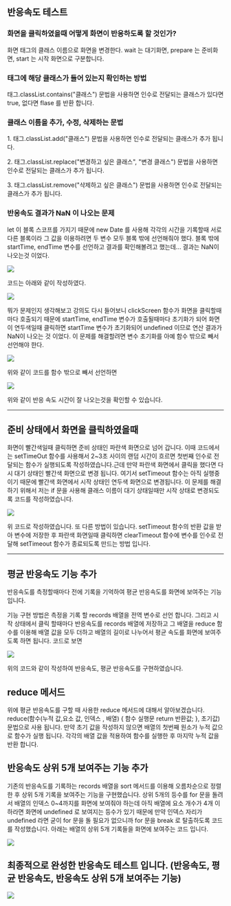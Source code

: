 ## 반응속도 테스트

### 화면을 클릭하였을때 어떻게 화면이 반응하도록 할 것인가?

<p>화면 태그의 클래스 이름으로 화면을 변경한다. wait 는 대기화면, prepare 는 준비화면, start 는 시작 화면으로 구분합니다.</p>

### 태그에 해당 클래스가 들어 있는지 확인하는 방법

<p>태그.classList.contains("클래스") 문법을 사용하면 인수로 전달되는 클래스가 있다면 true, 없다면 flase 를 반환 합니다.</p>

### 클래스 이름을 추가, 수정, 삭제하는 문법

<p>1. 태그.classList.add("클래스") 문법을 사용하면 인수로 전달되는 클래스가 추가 됩니다.</p>
<p>2. 태그.classList.replace("변경하고 싶은 클래스", "변경 클래스") 문법을 사용하면 인수로 전달되는 클래스가 추가 됩니다.</p>
<p>3. 태그.classList.remove("삭제하고 싶은 클래스") 문법을 사용하면 인수로 전달되는 클래스가 추가 됩니다.</p>

### 반응속도 결과가 NaN 이 나오는 문제

<p> let 이 블록 스코프를 가지기 때문에 new Date 를 사용해 각각의 시간을 기록할때 서로 다른 블록이라 그 값을 이용하려면 두 변수 모두 블록 밖에 선언해줘야 했다. 블록 밖에 startTime, endTime 변수를 선언하고 결과를 확인해볼려고 했는데... 결과는 NaN이 나오는것 이었다.</p>
<img src = "./error_response-check.png">
<p>코드는 아래와 같이 작성하였다.</p>
<img src = "./error_response-check_1.png">
<p>뭐가 문제인지 생각해보고 강의도 다시 들어보니 clickScreen 함수가 화면을 클릭할때마다 호출되기 때문에 startTime, endTime 변수가 호출될때마다 초기화가 되어 화면이 연두색일때 클릭하면 startTime 변수가 초기화되어 undefined 이므로 연산 결과가 NaN이 나오는 것 이었다. 이 문제를 해결할려면 변수 초기화를 아예 함수 밖으로 빼서 선언해야 한다.</p>
<img src = "./error_response-check_2.png">
<p>위와 같이 코드를 함수 밖으로 빼서 선언하면</p>
<img src = "./error_response-check_3.png">
<p>위와 같이 반응 속도 시간이 잘 나오는것을 확인할 수 있습니다.</p>

<hr>

## 준비 상태에서 화면을 클릭하였을때

<p>화면이 빨간색일때 클릭하면 준비 상태인 파란색 화면으로 넘어 갑니다. 이때 코드에서는 setTimeOut 함수를 사용해서 2~3초 사이의 랜덤 시간이 흐르면 첫번째 인수로 전달되는 함수가 실행되도록 작성하였습니다.근데 만약 파란색 화면에서 클릭을 했다면 다시 대기 상태인 빨간색 화면으로 변경 됩니다. 여기서 setTimeout 함수는 아직 실행중이기 때문에 빨간색 화면에서 시작 상태인 연두색 화면으로 변경됩니다. 이 문제를 해결하기 위해서 저는 if 문을 사용해 클래스 이름이 대기 상태일때만 시작 상태로 변경되도록 코드를 작성하였습니다.</p>
<img src = "./response-check-code.png">
<p>위 코드로 작성하였습니다. 또 다른 방법이 있습니다. setTimeout 함수의 반환 값을 받아 변수에 저장한 후 파란색 화면일때 클릭하면 clearTimeout 함수에 변수를 인수로 전달해 setTimeout 함수가 종료되도록 만드는 방법 입니다.</p>

<hr>

## 평균 반응속도 기능 추가

<p> 반응속도를 측정할때마다 전에 기록을 기억하여 평균 반응속도를 화면에 보여주는 기능 입니다.</p>
<p>기능 구현 방법은 측정을 기록 할 records 배열을 전역 변수로 선언 합니다. 그리고 시작 상태에서 클릭 할때마다 반응속도를 records 배열에 저장하고 그 배열을 reduce 함수를 이용해 배열 값을 모두 더하고 배열의 길이로 나누어서 평균 속도를 화면에 보여주도록 하면 됩니다. 코드로 보면</p>
<img src = "./response-check-code-start.png">
<p>위의 코드와 같이 작성하여 반응속도, 평균 반응속도를 구현하였습니다.<p>

## reduce 메서드

<p>위에 평균 반응속도를 구할 때 사용한 reduce 메서드에 대해서 알아보겠습니다. reduce(함수(누적 값,요소 값, 인덱스 , 배열) { 함수 실행문 return 반환값; }, 초기값) 문법으로 사용 됩니다. 만약 초기 값을 작성하지 않으면 배열의 첫번째 원소가 누적 값으로 함수가 실행 됩니다. 각각의 배열 값을 적용하여 함수를 실행한 후 마지막 누적 값을 반환 합니다.</p>

## 반응속도 상위 5개 보여주는 기능 추가

<p>기존의 반응속도를 기록하는 records 배열을 sort 메서드를 이용해 오름차순으로 정렬한 후 상위 5개 기록을 보여주는 기능을 구현했습니다. 상위 5개의 등수를 for 문을 돌려서 배열의 인덱스 0~4까지를 화면에 보여줘야 하는데 아직 배열에 요소 개수가 4개 이하라면 화면에 undefined 로 보여지는 등수가 있기 때문에 만약 인덱스 자리가 undefined 라면 굳이 for 문을 돌 필요가 없으니까 for 문을 break 로 탈출하도록 코드를 작성했습니다. 아래는 배열의 상위 5개 기록들을 화면에 보여주는 코드 입니다.</p>
<img src = "./response-check-code-self.png">

## 최종적으로 완성한 반응속도 테스트 입니다. (반응속도, 평균 반응속도, 반응속도 상위 5개 보여주는 기능)

<img src = "./response-check-image.png">
